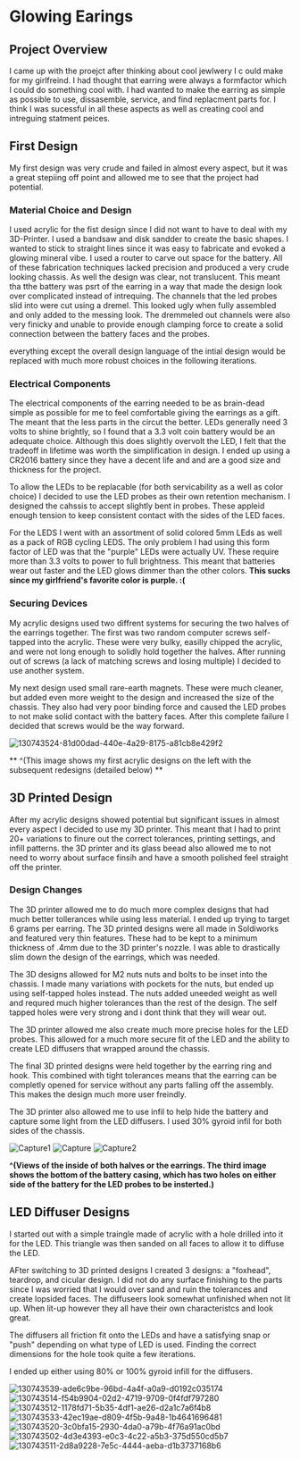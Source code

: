 
# Glowing Earings    

## Project Overview

I came up with the proejct after thinking about cool jewlwery I c ould make for my girlfreind. I had thought that earring were always a formfactor which I could do something cool with. I had wanted to make the earring as simple as possible to use, dissasemble, service, and find replacment parts for. I think I was sucessful in all these aspects as well as creating cool and intreguing statment peices. 

## First Design 

My first design was very crude and failed in almost every aspect, but it was a great stepiing off point and allowed me to see that the project had potential. 

### Material Choice and Design 

I used acrylic for the fist design since I did not want to have to deal with my 3D-Printer. I used a bandsaw and disk sandder to create the basic shapes. I wanted to stick to straight lines since it was easy to fabricate and evoked a glowing mineral vibe. I used a router to carve out space for the battery. All of these fabrication techniques lacked precision and produced a very crude looking chassis. As well the design was clear, not translucent. This meant tha tthe battery was psrt of the earring in a way that made the design look over complicated instead of intrequing. The channels that the led probes slid into were cut using a dremel. This looked ugly when fully assembled and only added to the messing look. The dremmeled out channels were also very finicky and unable to provide enough clamping force to create a solid connection between the battery faces and the probes. 

everything except the overall design language of the intial design would be replaced with much more robust choices in the following iterations. 

### Electrical Components 

The electrical components of the earring needed to be as brain-dead simple as possible for me to feel comfortable giving the earrings as a gift. The meant that the less parts in the circut the better. LEDs generally need 3 volts to shine brightly, so I found that a 3.3 volt coin battery would be an adequate choice. Although this does slightly overvolt the LED, I felt that the tradeoff in lifetime was worth the simplification in design. I ended up using a CR2016 battery since they have a decent life and and are a good size and thickness for the project. 

To allow the LEDs to be replacable (for both servicability as a well as color choice) I decided to use the LED probes as their own retention mechanism. I designed the cahssis to accept slightly bent in probes. These appleid enough tension to keep consistent contact with the sides of the LED faces.

For the LEDS I went with an assortment of solid colored 5mm LEds as well as a pack of RGB cycling LEDS. The only problem I had using this form factor of LED was that the "purple" LEDs were actually UV. These require  more than 3.3 volts to power to full brightness. This meant that batteries wear out faster and the LED glows dimmer than the other colors. **This sucks since my girlfriend's favorite color is purple. :(** 
### Securing Devices 

My acrylic designs used two diffrent systems for securing the two halves of the earrings together. The first was two random computer screws self-tapped into the acrylic. These were very bulky, easilly chipped the acrylic, and were not long enough to solidly hold together the halves. After running out of screws (a lack of matching screws and losing multiple) I decided to use another system. 

My next design used small rare-earth magnets. These were much cleaner, but added even more weight to the design and increased the size of the chassis. They also had very poor binding force and caused the LED probes to not make solid contact with the battery faces. After this complete failure I decided that screws would be the way forward. 

![130743524-81d00dad-440e-4a29-8175-a81cb8e429f2](https://user-images.githubusercontent.com/72219191/131619885-9d6a4d3d-b459-42d8-a84b-ebb3a429b0bb.jpg)

** ^(This image shows my first acrylic designs on the left with the subsequent redesigns (detailed below) **

## 3D Printed Design 
  
After my acrylic designs showed potential but significant issues in almost every aspect I decided to use my 3D printer. This meant that I had to print 20+ variations to finure out the correct tolerances, printing settings, and infill patterns. the 3D printer and its glass beead also allowed me to not need to worry about surface finsih and have a smooth polished feel straight off the printer. 

### Design Changes

The 3D printer allowed me to do much more complex designs that had much better tollerances while using less material. I ended up trying to target 6 grams per earring. The 3D printed designs were all made in Soldiworks and featured very thin features. These had to be kept to a minimum thickness of .4mm due to the 3D printer's nozzle. I was able to drastically slim down the design of the earrings, which was needed. 

The 3D designs allowed for M2 nuts nuts and bolts to be inset into the chassis. I made many variations with pockets for the nuts, but ended up using self-tapped holes instead. The nuts added uneeded weight as well and requred much higher tolerances than the rest of the design. The self tapped holes were very strong and i dont think that they will wear out.

The 3D printer allowed me also create much more precise holes for the LED probes. This allowed for a much more secure fit of the LED and the ability to create LED diffusers that wrapped around the chassis. 

The final 3D printed designs were held together by the earring ring and hook. This combined with tight tolerances means that the earring can be completly opened for service without any parts falling off the assembly. This makes the design much more user freindly. 

The 3D printer also allowed me to use infil to help hide the battery and capture some light from the LED diffusers. I used 30% gyroid infil for both sides of the chassis.

![Capture1](https://user-images.githubusercontent.com/72219191/133000500-8461e324-5bf4-4049-aca6-04bbe6bb0fe2.PNG)
![Capture](https://user-images.githubusercontent.com/72219191/133000495-bba98bd0-55fc-4320-81e6-3f03e4172cb9.PNG)
![Capture2](https://user-images.githubusercontent.com/72219191/133000464-656ec75f-c3f1-4da4-9e45-4ab98a78e1ca.PNG)

**^(Views of the inside of both halves or the earrings. The third image shows the bottom of the battery casing, which has two holes on either side of the battery for the LED probes to be insterted.)**
## LED Diffuser Designs 

I started out with a simple traingle made of acrylic with a hole drilled into it for the LED. This triangle was then sanded on all faces to allow it to diffuse the LED.

AFter switching to 3D printed designs I created 3 designs: a "foxhead", teardrop, and cicular design. I did not do any surface finishing to the parts since I was worried that I would over sand and ruin the tolerances and create lopsided faces. The diffuseers look somewhat unfinished when not lit up. When lit-up however they all have their own characteristcs and look great.

The diffusers all friction fit onto the LEDs and have a satisfying snap or "push" depending on what type of LED is used. Finding the correct dimensions for the hole took quite a few iterations. 

I ended up either using 80% or 100% gyroid infill for the diffusers. 




![130743539-ade6c9be-96bd-4a4f-a0a9-d0192c035174](https://user-images.githubusercontent.com/72219191/131619876-661e7572-c2b4-4bfb-91dd-d0bbbbd9c7ce.jpg)
![130743514-f54b9904-02d2-4719-9709-0f4fdf797280](https://user-images.githubusercontent.com/72219191/131620201-bb4ef7cc-a2a7-4741-91a1-d8d4bc569340.jpg)
![130743512-1178fd71-5b35-4df1-ae26-d2a1c7a6f4b8](https://user-images.githubusercontent.com/72219191/131619879-424537a5-5d60-4b0d-91ac-00bb52923c2d.jpg)
![130743533-42ec19ae-d809-4f5b-9a48-1b4641696481](https://user-images.githubusercontent.com/72219191/131619881-c73826f0-32a6-4391-911d-e43568ffd0df.jpg)
![130743520-3c0bfa15-2930-4da0-a79b-4f76a91ac0bd](https://user-images.githubusercontent.com/72219191/131619889-cc9aec52-554c-4503-8f80-65afdc7a4eff.jpg)
![130743502-4d3e4393-e0c3-4c22-a5b3-375d550cd5b7](https://user-images.githubusercontent.com/72219191/131619891-8fe925b0-35ee-43c5-b97d-26b1eed46d33.jpg)
![130743511-2d8a9228-7e5c-4444-aeba-d1b3737168b6](https://user-images.githubusercontent.com/72219191/131619892-55897140-29a1-44f9-8b9b-02894bd72d46.jpg)


